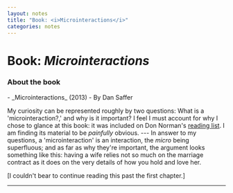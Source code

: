 ```yaml
---
layout: notes
title: "Book: <i>Microinteractions</i>"
categories: notes
---
```


# Book: _Microinteractions_

### About the book
<p delete-line/>
- _Microinteractions_ (2013)
- By Dan Saffer

My curiosity can be represented roughly by two questions: What is a 'microinteraction?,' and why is it important? I feel I must account for why I chose to glance at this book: it was included on Don Norman's [reading list](http://www.jnd.org/recommended_readings.html). I am finding its material to be *painfully* obvious. --- In answer to my questions, a 'microinteraction' is an interaction, the _micro_ being superfluous; and as far as why they're important, the argument looks something like this: having a wife relies not so much on the marriage contract as it does on the very details of how you hold and love her.

[I couldn't bear to continue reading this past the first chapter.]

<hr asterism/>